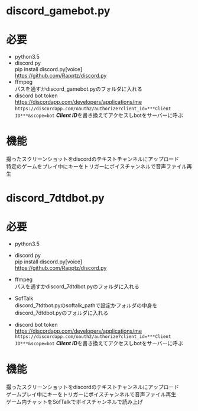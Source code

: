 # discord_gamebot.py
# 必要
- python3.5  
- discord.py  
pip install discord.py[voice]  
<https://github.com/Rapptz/discord.py>  
- ffmpeg  
パスを通すかdiscord_gamebot.pyのフォルダに入れる  
- discord bot token  
<https://discordapp.com/developers/applications/me>  
```https://discordapp.com/oauth2/authorize?client_id=***Client ID***&scope=bot```
***Client ID***を書き換えてアクセスしbotをサーバーに呼ぶ  
# 機能
撮ったスクリーンショットをdiscordのテキストチャンネルにアップロード  
特定のゲームをプレイ中にキーをトリガーにボイスチャンネルで音声ファイル再生  

# discord_7dtdbot.py
# 必要
- python3.5  
- discord.py  
pip install discord.py[voice]  
<https://github.com/Rapptz/discord.py>  
- ffmpeg  
パスを通すかdiscord_7dtdbot.pyのフォルダに入れる  
- SofTalk  
discord_7tdtbot.pyのsoftalk_pathで設定かフォルダの中身をdiscord_7dtdbot.pyのフォルダに入れる  

- discord bot token  
<https://discordapp.com/developers/applications/me>  
```https://discordapp.com/oauth2/authorize?client_id=***Client ID***&scope=bot```
***Client ID***を書き換えてアクセスしbotをサーバーに呼ぶ  

# 機能
撮ったスクリーンショットをdiscordのテキストチャンネルにアップロード  
ゲームプレイ中にキーをトリガーにボイスチャンネルで音声ファイル再生  
ゲーム内チャットをSofTalkでボイスチャンネルで読み上げ  
